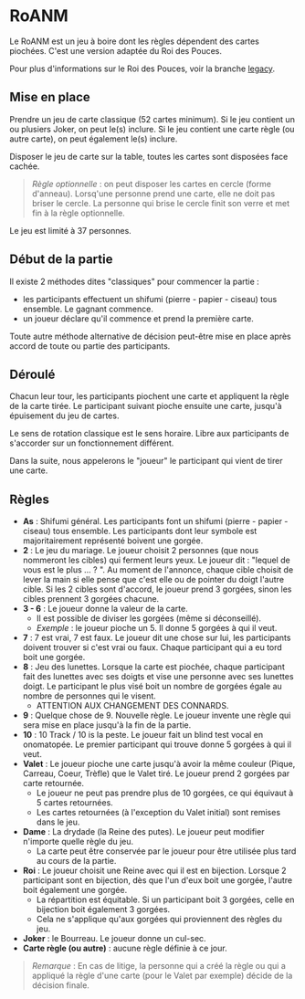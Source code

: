 # RoANM

Le RoANM est un jeu à boire dont les règles dépendent des cartes piochées. C'est une version adaptée du Roi des Pouces.

Pour plus d'informations sur le Roi des Pouces, voir la branche [legacy](https://github.com/ghetthub/roanm/tree/legacy).

## Mise en place

Prendre un jeu de carte classique (52 cartes minimum). Si le jeu contient un ou plusiers Joker, on peut le(s) inclure. Si le jeu contient une carte règle (ou autre carte), on peut également le(s) inclure.

Disposer le jeu de carte sur la table, toutes les cartes sont disposées face cachée. 

> _Règle optionnelle_ : on peut disposer les cartes en cercle (forme d'anneau). Lorsq'une personne prend une carte, elle ne doit pas briser le cercle. La personne qui brise le cercle finit son verre et met fin à la règle optionnelle.

Le jeu est limité à 37 personnes.


## Début de la partie

Il existe 2 méthodes dites "classiques" pour commencer la partie :
   - les participants effectuent un shifumi (pierre - papier - ciseau) tous ensemble. Le gagnant commence. 
   - un joueur déclare qu'il commence et prend la première carte.

Toute autre méthode alternative de décision peut-être mise en place après accord de toute ou partie des participants.

## Déroulé

Chacun leur tour, les participants piochent une carte et appliquent la règle de la carte tirée. Le participant suivant pioche ensuite une carte, jusqu'à épuisement du jeu de cartes.

Le sens de rotation classique est le sens horaire. Libre aux participants de s'accorder sur un fonctionnement différent.

Dans la suite, nous appelerons le "joueur" le participant qui vient de tirer une carte.

## Règles

  * **As** : Shifumi général. Les participants font un shifumi (pierre - papier - ciseau) tous ensemble. Les participants dont leur symbole est majoritairement représenté boivent une gorgée. 
  * **2** : Le jeu du mariage. Le joueur choisit 2 personnes (que nous nommeront les cibles) qui ferment leurs yeux. Le joueur dit : "lequel de vous est le plus ... ? ". Au moment de l'annonce, chaque cible choisit de lever la main si elle pense que c'est elle ou de pointer du doigt l'autre cible. Si les 2 cibles sont d'accord, le joueur prend 3 gorgées, sinon les cibles prennent 3 gorgées chacune.
  * **3 - 6** : Le joueur donne la valeur de la carte.
    * Il est possible de diviser les gorgées (même si déconseillé).
    * _Exemple_ : le joueur pioche un 5. Il donne 5 gorgées à qui il veut.
  * **7** : 7 est vrai, 7 est faux. Le joueur dit une chose sur lui, les participants doivent trouver si c'est vrai ou faux. Chaque participant qui a eu tord boit une gorgée.
  * **8** : Jeu des lunettes. Lorsque la carte est piochée, chaque participant fait des lunettes avec ses doigts et vise une personne avec ses lunettes doigt. Le participant le plus visé boit un nombre de gorgées égale au nombre de personnes qui le visent. 
    * ATTENTION AUX CHANGEMENT DES CONNARDS. 
  * **9** : Quelque chose de 9. Nouvelle règle. Le joueur invente une règle qui sera mise en place jusqu'à la fin de la partie.
  * **10** : 10 Track / 10 is la peste. Le joueur fait un blind test vocal en onomatopée. Le premier participant qui trouve donne 5 gorgées à qui il veut.
  * **Valet** : Le joueur pioche une carte jusqu'à avoir la même couleur (Pique, Carreau, Coeur, Trèfle) que le Valet tiré. Le joueur prend 2 gorgées par carte retournée.
    * Le joueur ne peut pas prendre plus de 10 gorgées, ce qui équivaut à 5 cartes retournées.
    * Les cartes retournées (à l'exception du Valet initial) sont remises dans le jeu.
  * **Dame** : La drydade (la Reine des putes). Le joueur peut modifier n'importe quelle règle du jeu.
    * La carte peut être conservée par le joueur pour être utilisée plus tard au cours de la partie.
  * **Roi** : Le joueur choisit une Reine avec qui il est en bijection. Lorsque 2 participant sont en bijection, dès que l'un d'eux boit une gorgée, l'autre boit également une gorgée.
    * La répartition est équitable. Si un participant boit 3 gorgées, celle en bijection boit également 3 gorgées.
    * Cela ne s'applique qu'aux gorgées qui proviennent des règles du jeu.
  * **Joker** : le Bourreau. Le joueur donne un cul-sec.
  * **Carte règle (ou autre)** : aucune règle définie à ce jour.     

> _Remarque_ : En cas de litige, la personne qui a créé la règle ou qui a appliqué la règle d'une carte (pour le Valet par exemple) décide de la décision finale.